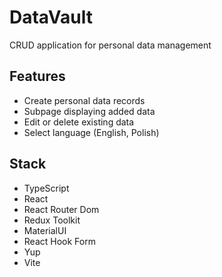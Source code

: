# DataVault

CRUD application for personal data management

## Features

- Create personal data records
- Subpage displaying added data
- Edit or delete existing data
- Select language (English, Polish)

## Stack

- TypeScript
- React
- React Router Dom
- Redux Toolkit
- MaterialUI
- React Hook Form
- Yup
- Vite
